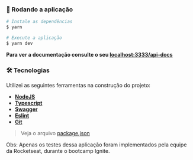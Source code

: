 

### 🎲 Rodando a aplicação

```bash
# Instale as dependências
$ yarn

# Execute a aplicação
$ yarn dev
```
<strong> Para ver a documentação consulte o seu <a href='#'>localhost:3333/api-docs</a> </strong>

### 🛠 Tecnologias

Utilizei as seguintes ferramentas na construção do projeto:

-   **[NodeJS]()**
-   **[Typescript]()**
-   **[Swagger](https://swagger.io/)**
-   **[Eslint]()**
-   **[Git]()**

> Veja o arquivo  [package.json]()


Obs: Apenas os testes dessa aplicação foram implementados pela equipe da Rocketseat, durante o bootcamp Ignite.

